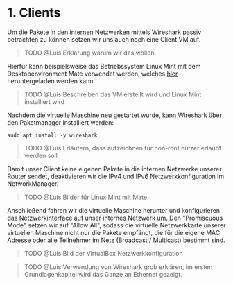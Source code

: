 # 1. Clients

Um die Pakete in den internen Netzwerken mittels Wireshark passiv betrachten zu können setzen wir uns auch noch eine 
Client VM auf.

> TODO @Luis Erklärung warum wir das wollen

Hierfür kann beispielsweise das Betriebssystem Linux Mint mit dem Desktopenvironment Mate verwendet werden, welches 
[hier](https://linuxmint.com/download.php) heruntergeladen werden kann.

> TODO @Luis Beschreiben das VM erstellt wird und Linux Mint installiert wird

Nachdem die virtuelle Maschine neu gestartet wurde, kann Wireshark über den Paketmanager installiert werden:
```shell
sudo apt install -y wireshark
```

> TODO @Luis Erläutern, dass aufzeichnen für non-root nutzer erlaubt werden soll 

Damit unser Client keine eigenen Pakete in die internen Netzwerke unserer Router sendet, deaktivieren wir die IPv4 und 
IPv6 Netzwerkkonfiguration im NetworkManager.

> TODO @Luis Bilder für Linux Mint mit Mate

Anschließend fahren wir die virtuelle Maschine herunter und konfigurieren das Netzwerkinterface auf unser internes 
Netzwerk um. Den "Promiscuous Mode" setzen wir auf "Allow All", sodass die virtuelle Netzwerkkarte unserer virtuellen
Maschine nicht nur die Pakete empfängt, die für die eigene MAC Adresse oder alle Teilnehmer im Netz (Broadcast / 
Multicast) bestimmt sind.

> TODO @Luis Bild der VirtualBox Netzwerkkonfiguration

> TODO @Luis Verwendung von Wireshark grob erklären, im ersten Grundlagenkapitel wird das Ganze an Ethernet gezeigt. 
